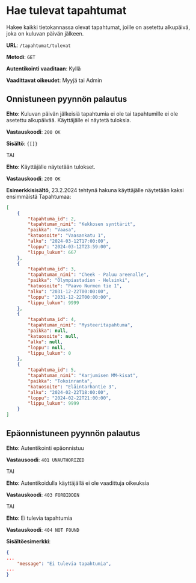 # Hae tulevat tapahtumat

Hakee kaikki tietokannassa olevat tapahtumat, joille on asetettu alkupäivä, joka on kuluvan päivän jälkeen.

__URL__: `/tapahtumat/tulevat`

__Metodi__: `GET`

__Autentikointi vaaditaan__: Kyllä

__Vaadittavat oikeudet__: Myyjä tai Admin

## Onnistuneen pyynnön palautus

__Ehto__: Kuluvan päivän jälkeisiä tapahtumia ei ole tai tapahtumille ei ole asetettu alkupäivää. Käyttäjälle ei näytetä tuloksia.

__Vastauskoodi__: `200 OK`

__Sisältö__: `{[]}`

TAI

__Ehto__: Käyttäjälle näytetään tulokset.

__Vastauskoodi__: `200 OK`

__Esimerkkisisältö__, 23.2.2024 tehtynä hakuna käyttäjälle näytetään kaksi ensimmäistä Tapahtumaa:
```json
[
    {
        "tapahtuma_id": 2,
        "tapahtuman_nimi": "Kekkosen synttärit",
        "paikka": "Vaasa",
        "katuosoite": "Vaasankatu 1",
        "alku": "2024-03-12T17:00:00",
        "loppu": "2024-03-12T23:59:00",
        "lippu_lukum": 667
    },
    {
        "tapahtuma_id": 3,
        "tapahtuman_nimi": "Cheek - Paluu areenalle",
        "paikka": "Olympiastadion - Helsinki",
        "katuosoite": "Paavo Nurmen tie 1",
        "alku": "2031-12-22T00:00:00",
        "loppu": "2031-12-22T00:00:00",
        "lippu_lukum": 9999
    },
    {
        "tapahtuma_id": 4,
        "tapahtuman_nimi": "Mysteeritapahtuma",
        "paikka": null,
        "katuosoite": null,
        "alku": null,
        "loppu": null,
        "lippu_lukum": 0
    },
    {
        "tapahtuma_id": 5,
        "tapahtuman_nimi": "Karjumisen MM-kisat",
        "paikka": "Tokoinranta",
        "katuosoite": "Eläintarhantie 3",
        "alku": "2024-02-22T18:00:00",
        "loppu": "2024-02-22T21:00:00",
        "lippu_lukum": 9999
    }
]
```

## Epäonnistuneen pyynnön palautus

__Ehto__: Autentikointi epäonnistuu

__Vastausoodi__: `401 UNAUTHORIZED`

TAI

__Ehto__: Autentikoidulla käyttäjällä ei ole vaadittuja oikeuksia

__Vastauskoodi__: `403 FORBIDDEN`

TAI

__Ehto__: Ei tulevia tapahtumia

__Vastauskoodi__: `404 NOT FOUND`

__Sisältöesimerkki__: 

```json
{
...
    "message": "Ei tulevia tapahtumia",
...
}
```
